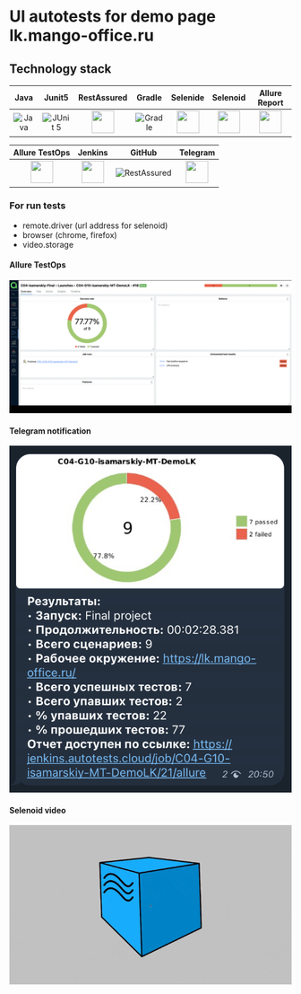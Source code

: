 # UI autotests for demo page lk.mango-office.ru

## Technology stack

| Java | Junit5 | RestAssured | Gradle | Selenide | Selenoid | Allure Report |   
| :---------: | :---------: | :---------: | :---------: | :---------: | :---------: | :---------: |
|<img src="https://starchenkov.pro/qa-guru/img/skills/Java.svg" width="40" height="40"  alt="Java"/></a> |<img src="https://starchenkov.pro/qa-guru/img/skills/JUnit5.svg" width="40" height="40"  alt="JUnit 5"/></a> | <img src="https://starchenkov.pro/qa-guru/img/skills/Rest-Assured.svg" width="40" height="40"/></a> | <img src="https://starchenkov.pro/qa-guru/img/skills/Gradle.svg" width="40" height="40"  alt="Gradle"/></a> |<img src="https://starchenkov.pro/qa-guru/img/skills/Selenide.svg" width="40" height="40"/></a> | <img src="https://starchenkov.pro/qa-guru/img/skills/Selenoid.svg" width="40" height="40"/></a> | <img src="https://starchenkov.pro/qa-guru/img/skills/Allure_Report.svg" width="40" height="40"/></a> 

| Allure TestOps  | Jenkins | GitHub | Telegram |
| :---------: | :---------: | :---------: | :---------: | 
| <img src="https://starchenkov.pro/qa-guru/img/skills/Allure_EE.svg" width="40" height="40"/></a>|<img src="https://starchenkov.pro/qa-guru/img/skills/Jenkins.svg" width="40" height="40"/></a> | <img src="https://starchenkov.pro/qa-guru/img/skills/Github.svg" width="40" height="40"  alt="RestAssured"/></a> | <img src="https://starchenkov.pro/qa-guru/img/skills/Telegram.svg" width="40" height="40"/></a> 


### For run tests

* remote.driver (url address for selenoid)
* browser (chrome, firefox)
* video.storage 

#### Allure TestOps
![Allure](images/allureTO.gif)

#### Telegram notification
![Telegram1](images/Telegram.png)

#### Selenoid video
![SelenoidGif](images/Selenoid.gif)

